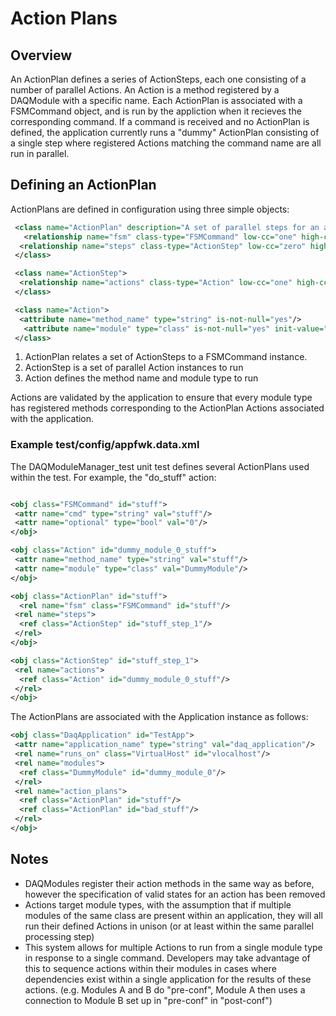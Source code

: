 # Action Plans

## Overview

An ActionPlan defines a series of ActionSteps, each one consisting of a number of parallel Actions. An Action is a method registered by a DAQModule with a specific name. Each ActionPlan is associated with a FSMCommand object, and is run by the appliction when it recieves the corresponding command. If a command is received and no ActionPlan is defined, the application currently runs a "dummy" ActionPlan consisting of a single step where registered Actions matching the command name are all run in parallel.

## Defining an ActionPlan

ActionPlans are defined in configuration using three simple objects:

```XML
 <class name="ActionPlan" description="A set of parallel steps for an application to carry out a command">
   <relationship name="fsm" class-type="FSMCommand" low-cc="one" high-cc="one" is-composite="no" is-exclusive="no" is-dependent="no"/>
  <relationship name="steps" class-type="ActionStep" low-cc="zero" high-cc="many" is-composite="no" is-exclusive="no" is-dependent="no" ordered="yes"/>
 </class>

 <class name="ActionStep">
  <relationship name="actions" class-type="Action" low-cc="one" high-cc="many" is-composite="no" is-exclusive="no" is-dependent="no"/>
 </class>

 <class name="Action">
  <attribute name="method_name" type="string" is-not-null="yes"/>
   <attribute name="module" type="class" is-not-null="yes" init-value="DaqModule"/>
 </class>
```

1. ActionPlan relates a set of ActionSteps to a FSMCommand instance.
1. ActionStep is a set of parallel Action instances to run
1. Action defines the method name and module type to run

Actions are validated by the application to ensure that every module type has registered methods corresponding to the ActionPlan Actions associated with the application.

### Example test/config/appfwk.data.xml

The DAQModuleManager_test unit test defines several ActionPlans used within the test. For example, the "do_stuff" action:

```XML

<obj class="FSMCommand" id="stuff">
 <attr name="cmd" type="string" val="stuff"/>
 <attr name="optional" type="bool" val="0"/>
</obj>

<obj class="Action" id="dummy_module_0_stuff">
 <attr name="method_name" type="string" val="stuff"/>
 <attr name="module" type="class" val="DummyModule"/>
</obj>

<obj class="ActionPlan" id="stuff">
  <rel name="fsm" class="FSMCommand" id="stuff"/>
 <rel name="steps">
  <ref class="ActionStep" id="stuff_step_1"/>
 </rel>
</obj>

<obj class="ActionStep" id="stuff_step_1">
 <rel name="actions">
  <ref class="Action" id="dummy_module_0_stuff"/>
 </rel>
</obj>

```

The ActionPlans are associated with the Application instance as follows:

```XML
<obj class="DaqApplication" id="TestApp">
 <attr name="application_name" type="string" val="daq_application"/>
 <rel name="runs_on" class="VirtualHost" id="vlocalhost"/>
 <rel name="modules">
  <ref class="DummyModule" id="dummy_module_0"/>
 </rel>
 <rel name="action_plans">
  <ref class="ActionPlan" id="stuff"/>
  <ref class="ActionPlan" id="bad_stuff"/>
 </rel>
</obj>
```

## Notes

* DAQModules register their action methods in the same way as before, however the specification of valid states for an action has been removed
* Actions target module types, with the assumption that if multiple modules of the same class are present within an application, they will all run their defined Actions in unison (or at least within the same parallel processing step)
* This system allows for multiple Actions to run from a single module type in response to a single command. Developers may take advantage of this to sequence actions within their modules in cases where dependencies exist within a single application for the results of these actions. (e.g. Modules A and B do "pre-conf", Module A then uses a connection to Module B set up in "pre-conf" in "post-conf")